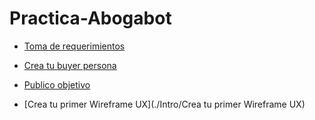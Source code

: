 # Practica-Abogabot

  
- [Toma de requerimientos](./Intro/Requerimientos)
    
- [Crea tu buyer persona](./Intro/persona)
  
- [Publico objetivo](./Intro/Publico_objetivo)
  
- [Crea tu primer Wireframe UX](./Intro/Crea tu primer Wireframe UX)
